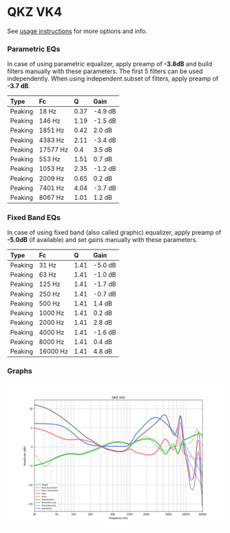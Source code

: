 # QKZ VK4
See [usage instructions](https://github.com/jaakkopasanen/AutoEq#usage) for more options and info.

### Parametric EQs
In case of using parametric equalizer, apply preamp of **-3.8dB** and build filters manually
with these parameters. The first 5 filters can be used independently.
When using independent subset of filters, apply preamp of **-3.7 dB**.

| Type    | Fc       |    Q | Gain    |
|:--------|:---------|:-----|:--------|
| Peaking | 18 Hz    | 0.37 | -4.9 dB |
| Peaking | 146 Hz   | 1.19 | -1.5 dB |
| Peaking | 1851 Hz  | 0.42 | 2.0 dB  |
| Peaking | 4383 Hz  | 2.11 | -3.4 dB |
| Peaking | 17577 Hz | 0.4  | 3.5 dB  |
| Peaking | 553 Hz   | 1.51 | 0.7 dB  |
| Peaking | 1053 Hz  | 2.35 | -1.2 dB |
| Peaking | 2009 Hz  | 0.65 | 0.2 dB  |
| Peaking | 7401 Hz  | 4.04 | -3.7 dB |
| Peaking | 8067 Hz  | 1.01 | 1.2 dB  |

### Fixed Band EQs
In case of using fixed band (also called graphic) equalizer, apply preamp of **-5.0dB**
(if available) and set gains manually with these parameters.

| Type    | Fc       |    Q | Gain    |
|:--------|:---------|:-----|:--------|
| Peaking | 31 Hz    | 1.41 | -5.0 dB |
| Peaking | 63 Hz    | 1.41 | -1.0 dB |
| Peaking | 125 Hz   | 1.41 | -1.7 dB |
| Peaking | 250 Hz   | 1.41 | -0.7 dB |
| Peaking | 500 Hz   | 1.41 | 1.4 dB  |
| Peaking | 1000 Hz  | 1.41 | 0.2 dB  |
| Peaking | 2000 Hz  | 1.41 | 2.8 dB  |
| Peaking | 4000 Hz  | 1.41 | -1.6 dB |
| Peaking | 8000 Hz  | 1.41 | 0.4 dB  |
| Peaking | 16000 Hz | 1.41 | 4.8 dB  |

### Graphs
![](./QKZ%20VK4.png)